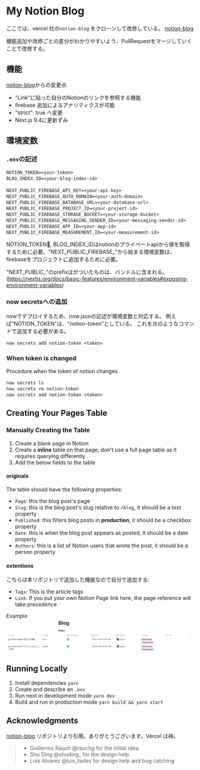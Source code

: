 # My Notion Blog

ここでは、vercel 社の`notion-blog` をクローンして改修している。
[notion-blog](https://github.com/ijjk/notion-blog)

機能追加や改修ごとの差分がわかりやすいよう、PullRequestをマージしていくことで改修する。

## 機能 
[notion-blog](https://github.com/ijjk/notion-blog)からの変更点

- "Link"に貼った自分のNotionのリンクを参照する機能
- firebase 追加によるアナリティクスが可能
- "strict": true へ変更
- Next.js 9.4に更新ずみ

## 環境変数

### `.env`の記述

```
NOTION_TOKEN=<your-token>
BLOG_INDEX_ID=<your-blog-index-id>

NEXT_PUBLIC_FIREBASE_API_KEY=<your-api-key>
NEXT_PUBLIC_FIREBASE_AUTH_DOMAIN=<your-auth-domain>
NEXT_PUBLIC_FIREBASE_DATABASE_URL=<your-database-url>
NEXT_PUBLIC_FIREBASE_PROJECT_ID=<your-project-id>
NEXT_PUBLIC_FIREBASE_STORAGE_BUCKET=<your-storage-bucket>
NEXT_PUBLIC_FIREBASE_MESSAGING_SENDER_ID=<your-messaging-sender-id>
NEXT_PUBLIC_FIREBASE_APP_ID=<your-app-id>
NEXT_PUBLIC_FIREBASE_MEASUREMENT_ID=<your-measurement-id>
```

NOTION_TOKEN, BLOG_INDEX_IDはnotionのプライベートapiから値を取得するために必要。"NEXT_PUBLIC_FIREBASE_"から始まる環境変数は、firebaseをプロジェクトに追加するために必要。

"NEXT_PUBLIC_"のprefixはがついたものは、バンドルに含まれる。
(https://nextjs.org/docs/basic-features/environment-variables#exposing-environment-variables)

### now secretsへの追加
nowでデプロイするため、now.jsonの記述が環境変数と対応する。
例えば"NOTION_TOKEN"は、"notion-token"としている。
これを次のようなコマンドで追加する必要がある。

```
now secrets add notion-token <token>
```

### When token is changed

Procedure when the token of notion changes

```
now secrets ls
now secrets rm notion-token
now secrets add notion-token <token>
```

## Creating Your Pages Table

### Manually Creating the Table

1. Create a blank page in Notion
2. Create a **inline** table on that page, don't use a full page table as it requires querying differently
3. Add the below fields to the table

#### originals

The table should have the following properties:

- `Page`: this the blog post's page
- `Slug`: this is the blog post's slug relative to `/blog`, it should be a text property
- `Published`: this filters blog posts in **production**, it should be a checkbox property
- `Date`: this is when the blog post appears as posted, it should be a date property
- `Authors`: this is a list of Notion users that wrote the post, it should be a person property

#### extentions

こちらは本リポジトリで追加した機能なので自分で追加する:

- `Tags`: This is the article tags
- `Link`: If you put your own Notion Page link here, the page reference will take precedence

Example
  ![Example Blog Posts Table](./public/table-view.png)

## Running Locally

1. Install dependencies `yarn`
2. Create and describe an `.env`
3. Run next in development mode `yarn dev`
4. Build and run in production mode `yarn build && yarn start`

## Acknowledgments

[notion-blog](https://github.com/ijjk/notion-blog) リポジトリより引用。ありがとうございます。Vercel は神。

> - Guillermo Rauch @rauchg for the initial idea
> - Shu Ding @shuding\_ for the design help
> - Luis Alvarez @luis_fades for design help and bug catching
